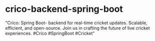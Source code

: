 # crico-backend-spring-boot
"Crico: Spring Boot- backend for real-time cricket updates. Scalable, efficient, and open-source. Join us in crafting the future of live cricket experiences. #Crico #SpringBoot #Cricket"
